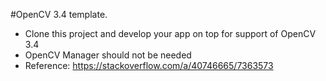 
#OpenCV 3.4 template.
- Clone this project and develop your app on top for support of OpenCV 3.4
- OpenCV Manager should not be needed
- Reference: https://stackoverflow.com/a/40746665/7363573